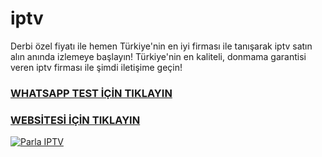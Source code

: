 # iptv
Derbi özel fiyatı ile hemen Türkiye'nin en iyi firması ile tanışarak iptv satın alın anında izlemeye başlayın! Türkiye'nin en kaliteli, donmama garantisi veren iptv firması ile şimdi iletişime geçin!

### **[WHATSAPP TEST İÇİN TIKLAYIN](https://api.whatsapp.com/send?phone=447871719796)**
### **[WEBSİTESİ İÇİN TIKLAYIN](https://parlaiptv.net/)**
[![Parla IPTV](https://github.com/user-attachments/assets/2ba5ca4d-3b6d-436f-b2c2-49c2964713c7)](https://parlaiptv.net/)
